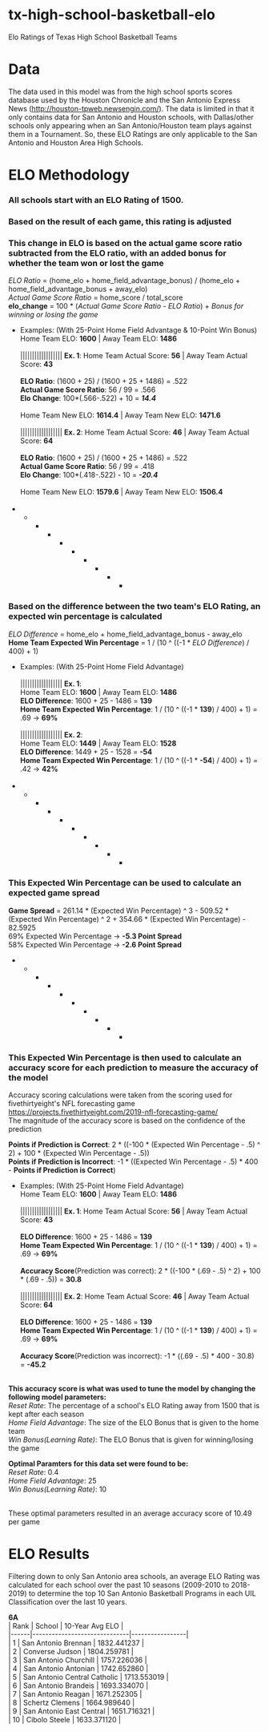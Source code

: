 # tx-high-school-basketball-elo
Elo Ratings of Texas High School Basketball Teams

# Data
The data used in this model was from the high school sports scores database used by the Houston Chronicle and the San Antonio Express News (http://houston-tpweb.newsengin.com/). The data is limited in that it only contains data for San Antonio and Houston schools, with Dallas/other schools only appearing when an San Antonio/Houston team plays against them in a Tournament. So, these ELO Ratings are only applicable to the San Antonio and Houston Area High Schools.

# ELO Methodology

### All schools start with an ELO Rating of 1500. 
### Based on the result of each game, this rating is adjusted
### This change in ELO is based on the actual game score ratio subtracted from the ELO ratio, with an added bonus for whether the team won or lost the game
<i>ELO Ratio</i> = (home_elo + home_field_advantage_bonus) / (home_elo + home_field_advantage_bonus + away_elo)<br>
<i>Actual Game Score Ratio</i> = home_score / total_score<br>
<b>elo_change</b> = 100 * (<i>Actual Game Score Ratio</i> - <i>ELO Ratio</i>) + <i>Bonus for winning or losing the game</i><br>
- Examples: (With 25-Point Home Field Advantage & 10-Point Win Bonus)<br>
Home Team ELO: <b>1600</b>       |       Away Team ELO: <b>1486</b><br><br>
|||||||||||||||||| <b>Ex. 1</b>:
 Home Team Actual Score: <b>56</b>       |       Away Team Actual Score: <b>43</b><br><br>
 <b>ELO Ratio</b>: (1600 + 25) / (1600 + 25 + 1486) = .522<br>
 <b>Actual Game Score Ratio</b>: 56 / 99 = .566<br>
 <b>Elo Change</b>: 100*(.566-.522) + 10 = <b><i>14.4</i></b><br><br>
 Home Team New ELO: <b>1614.4</b>       |       Away Team New ELO: <b>1471.6</b><br><br>
|||||||||||||||||| <b>Ex. 2</b>:
 Home Team Actual Score: <b>46</b>       |       Away Team Actual Score: <b>64</b><br><br>
 <b>ELO Ratio</b>: (1600 + 25) / (1600 + 25 + 1486) = .522<br>
 <b>Actual Game Score Ratio</b>: 56 / 99 = .418<br>
 <b>Elo Change</b>: 100*(.418-.522) - 10 = <b><i>-20.4</i></b><br><br>
 Home Team New ELO: <b>1579.6</b>       |       Away Team New ELO: <b>1506.4</b><br><br>
- - - - - - - - - - <br>

### Based on the difference between the two team's ELO Rating, an expected win percentage is calculated

<i>ELO Difference</i> = home_elo + home_field_advantage_bonus - away_elo<br>
<b>Home Team Expected Win Percentage</b> = 1 / (10 ^ ((-1 * <i>ELO Difference</i>) / 400) + 1)
- Examples: (With 25-Point Home Field Advantage)<br><br>
|||||||||||||||||| <b>Ex. 1</b>:<br>
Home Team ELO: <b>1600</b>       |       Away Team ELO: <b>1486</b><br>
 <b>ELO Difference</b>: 1600 + 25 - 1486 = <b>139</b><br>
 <b>Home Team Expected Win Percentage</b>: 1 / (10 ^ ((-1 * <b>139</b>) / 400) + 1) = .69 -> <b>69%</b><br><br>
|||||||||||||||||| <b>Ex. 2</b>:<br>
Home Team ELO: <b>1449</b>       |       Away Team ELO: <b>1528</b><br>
 <b>ELO Difference</b>: 1449 + 25 - 1528 = <b>-54</b><br>
 <b>Home Team Expected Win Percentage</b>: 1 / (10 ^ ((-1 * <b>-54</b>) / 400) + 1) = .42 -> <b>42%</b><br><br>
- - - - - - - - - - <br>
 
### This Expected Win Percentage can be used to calculate an expected game spread

<b>Game Spread</b> = 261.14 * (Expected Win Percentage) ^ 3 - 509.52 * (Expected Win Percentage) ^ 2 + 354.66 * (Expected Win Percentage) - 82.5925<br>
69% Expected Win Percentage -> <b>-5.3 Point Spread</b><br>
58% Expected Win Percentage -> <b>-2.6 Point Spread</b><br>
- - - - - - - - - - <br>

### This Expected Win Percentage is then used to calculate an accuracy score for each prediction to measure the accuracy of the model

Accuracy scoring calculations were taken from the scoring used for fivethirtyeight's NFL forecasting game<br>
https://projects.fivethirtyeight.com/2019-nfl-forecasting-game/<br>
The magnitude of the accuracy score is based on the confidence of the prediction<br>

<b>Points if Prediction is Correct</b>:  2 * ((-100 * (Expected Win Percentage - .5) ^ 2) + 100 * (Expected Win Percentage - .5))<br>
<b>Points if Prediction is Incorrect</b>:  -1 * ((Expected Win Percentage - .5) * 400 - <b>Points if Prediction is Correct</b>)
- Examples: (With 25-Point Home Field Advantage)<br>
Home Team ELO: <b>1600</b>       |       Away Team ELO: <b>1486</b><br><br>
|||||||||||||||||| <b>Ex. 1</b>:
 Home Team Actual Score: <b>56</b>       |       Away Team Actual Score: <b>43</b><br><br>
 <b>ELO Difference</b>: 1600 + 25 - 1486 = <b>139</b><br>
 <b>Home Team Expected Win Percentage</b>: 1 / (10 ^ ((-1 * <b>139</b>) / 400) + 1) = .69 -> <b>69%</b><br><br>
 <b>Accuracy Score</b>(Prediction was correct):  2 * ((-100 * (.69 - .5) ^ 2) + 100 * (.69 - .5)) = <b>30.8</b><br><br>
|||||||||||||||||| <b>Ex. 2</b>:
 Home Team Actual Score: <b>46</b>       |       Away Team Actual Score: <b>64</b><br><br>
 <b>ELO Difference</b>: 1600 + 25 - 1486 = <b>139</b><br>
 <b>Home Team Expected Win Percentage</b>: 1 / (10 ^ ((-1 * <b>139</b>) / 400) + 1) = .69 -> <b>69%</b><br><br>
 <b>Accuracy Score</b>(Prediction was incorrect):  -1 * ((.69 - .5) * 400 - 30.8) = <b>-45.2</b><br><br>
 
<b>This accuracy score is what was used to tune the model by changing the following model parameters:</b><br>
<i>Reset Rate</i>: The percentage of a school's ELO Rating away from 1500 that is kept after each season<br>
<i>Home Field Advantage</i>: The size of the ELO Bonus that is given to the home team<br>
<i>Win Bonus(Learning Rate)</i>: The ELO Bonus that is given for winning/losing the game<br>

<b>Optimal Paramters for this data set were found to be:</b><br>
<i>Reset Rate</i>: 0.4<br>
<i>Home Field Advantage</i>: 25<br>
<i>Win Bonus(Learning Rate)</i>: 10<br><br>

These optimal parameters resulted in an average accuracy score of 10.49 per game

# ELO Results

Filtering down to only San Antonio area schools, an average ELO Rating was calculated for each school over the past 10 seasons (2009-2010 to 2018-2019) to determine the top 10 San Antonio Basketball Programs in each UIL Classification over the last 10 years.

<b>6A</b><br>
| Rank | School                       | 10-Year Avg ELO |<br>
|------|------------------------------|-----------------|<br>
| 1    | San Antonio Brennan          | 1832.441237     |<br>
| 2    | Converse Judson              | 1804.259781     |<br>
| 3    | San Antonio Churchill        | 1757.226036     |<br>
| 4    | San Antonio Antonian         | 1742.652860     |<br>
| 5    | San Antonio Central Catholic | 1713.553019     |<br>
| 6    | San Antonio Brandeis         | 1693.334070     |<br>
| 7    | San Antonio Reagan           | 1671.252305     |<br>
| 8    | Schertz Clemens              | 1664.989640     |<br>
| 9    | San Antonio East Central     | 1651.716321     |<br>
| 10   | Cibolo Steele                | 1633.371120     |<br>
